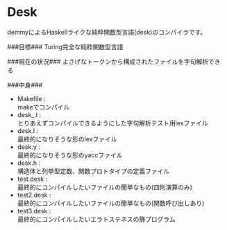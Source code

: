Desk
==========
demmyによるHaskellライクな純粋関数型言語(desk)のコンパイラです。

###目標###
Turing完全な純粋関数型言語

###現在の状況###
よさげなトークンから構成されたファイルを字句解析できる

###中身###
+ Makefile :  
makeでコンパイル  
+ desk_.l :  
とりあえずコンパイルできるようにした字句解析テスト用lexファイル  
+ desk.l :  
最終的になりそうな形のlexファイル  
+ desk.y :  
最終的になりそうな形のyaccファイル  
+ desk.h :  
構造体と列挙型定数、関数プロトタイプの定義ファイル  
+ test.desk :  
最終的にコンパイルしたいファイルの簡単なもの(四則演算のみ)  
+ test2.desk :  
最終的にコンパイルしたいファイルの簡単なもの(関数呼び出しあり)  
+ test3.desk :  
最終的にコンパイルしたいエラトステネスの篩プログラム  
